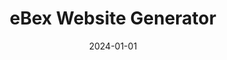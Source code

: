 ---
title: "eBex Website Generator"
date: 2024-01-01
draft: false
description: "eBex, developed during my time as Design Lead & Product Manager at Bex-IT Digital in 2020-2021, aimed to streamline the creation of one-page websites. Users could quickly generate these sites by selecting a template and completing a form to automatically populate predefined sections with their data"
tags: ["UI UX", "SaaS"]
number: 5
images:
  - src: "/images/ebex/ebex.jpg"
    alt: "eBex Portfoilio"
  - src: "/images/ebex/ebex_5.jpg"
    alt: "eBex Pages"
  - src: "/images/ebex/ebex_0.jpg"
    alt: "eBex Sample"
  - src: "/images/ebex/ebex_2.jpg"
    alt: "eBex Pages"
  - src: "/images/ebex/ebex_1.jpg"
    alt: "eBex Pages"
  - src: "/images/ebex/ebex_3.jpg"
    alt: "eBex Pages"
---